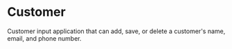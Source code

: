 # Customer
Customer input application that can add, save, or delete a customer's name, email, and phone number.
